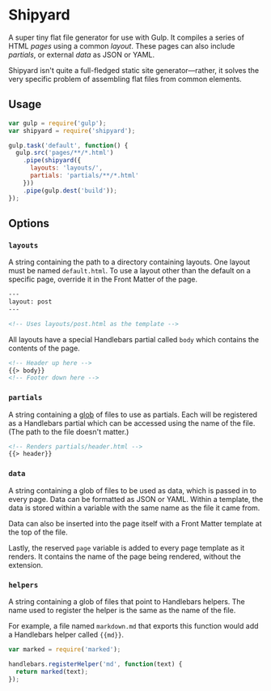 # Shipyard

A super tiny flat file generator for use with Gulp. It compiles a series of HTML *pages* using a common *layout*. These pages can also include *partials*, or external *data* as JSON or YAML.

Shipyard isn't quite a full-fledged static site generator&mdash;rather, it solves the very specific problem of assembling flat files from common elements.

## Usage

```js
var gulp = require('gulp');
var shipyard = require('shipyard');

gulp.task('default', function() {
  gulp.src('pages/**/*.html')
    .pipe(shipyard({
      layouts: 'layouts/',
      partials: 'partials/**/*.html'
    }))
    .pipe(gulp.dest('build'));
});
```

## Options

### `layouts`

A string containing the path to a directory containing layouts. One layout must be named `default.html`. To use a layout other than the default on a specific page, override it in the Front Matter of the page.

```html
---
layout: post
---

<!-- Uses layouts/post.html as the template -->
```

All layouts have a special Handlebars partial called `body` which contains the contents of the page.

```html
<!-- Header up here -->
{{> body}}
<!-- Footer down here -->
```

### `partials`

A string containing a [glob](https://github.com/isaacs/node-glob) of files to use as partials. Each will be registered as a Handlebars partial which can be accessed using the name of the file. (The path to the file doesn't matter.)

```html
<!-- Renders partials/header.html -->
{{> header}}
```

### `data`

A string containing a glob of files to be used as data, which is passed in to every page. Data can be formatted as JSON or YAML. Within a template, the data is stored within a variable with the same name as the file it came from.

Data can also be inserted into the page itself with a Front Matter template at the top of the file.

Lastly, the reserved `page` variable is added to every page template as it renders. It contains the name of the page being rendered, without the extension.

### `helpers`

A string containing a glob of files that point to Handlebars helpers. The name used to register the helper is the same as the name of the file.

For example, a file named `markdown.md` that exports this function would add a Handlebars helper called `{{md}}`.

```js
var marked = require('marked');

handlebars.registerHelper('md', function(text) {
  return marked(text);
});
```
